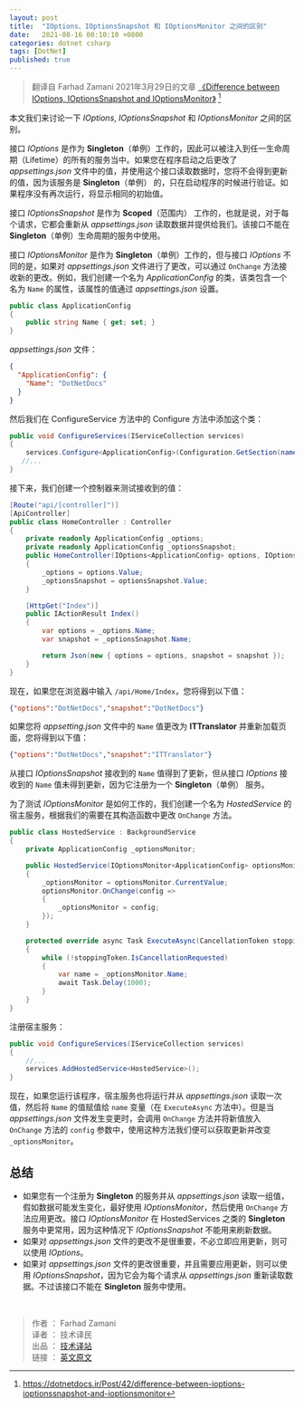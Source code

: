 ```yaml
---
layout: post
title:  "IOptions、IOptionsSnapshot 和 IOptionsMonitor 之间的区别"
date:   2021-08-16 00:10:10 +0800
categories: dotnet csharp
tags: [DotNet]
published: true
---
```


> 翻译自 Farhad Zamani 2021年3月29日的文章 [《Difference between IOptions, IOptionsSnapshot and IOptionsMonitor》](https://dotnetdocs.ir/Post/42/difference-between-ioptions-ioptionssnapshot-and-ioptionsmonitor) [^1]

[^1]: <https://dotnetdocs.ir/Post/42/difference-between-ioptions-ioptionssnapshot-and-ioptionsmonitor>

本文我们来讨论一下 *IOptions*, *IOptionsSnapshot* 和 *IOptionsMonitor*  之间的区别。

<!-- The IOptions interface works as a Singleton and therefore can be injected into all services with any lifetime (Lifetime). If you change the value of the appsettings.json file after running the program and use this interface to read the data, you will not see your changes, because this service is Singleton and is only validated at the time of running the program. If the program does not run again, it shows the same initial values. -->

接口 *IOptions* 是作为 **Singleton**（单例）工作的，因此可以被注入到任一生命周期（Lifetime）的所有的服务当中。如果您在程序启动之后更改了 *appsettings.json* 文件中的值，并使用这个接口读取数据时，您将不会得到更新的值，因为该服务是 **Singleton**（单例） 的，只在启动程序的时候进行验证。如果程序没有再次运行，将显示相同的初始值。

<!-- The IOptionsSnapshot interface works as Scoped. That is, for each request, it re-reads the data from appsettings.json and provides it to us. This interface cannot be used in Singleton lifetime services. -->

接口 *IOptionsSnapshot* 是作为 **Scoped**（范围内） 工作的，也就是说，对于每个请求，它都会重新从 *appsettings.json* 读取数据并提供给我们。该接口不能在 **Singleton**（单例）生命周期的服务中使用。

<!-- The IOptionsMonitor interface works as a Singleton, but the difference with the IOptions interface is that if a change is made to the appsettings.json file, new changes can be received by the OnChange method. For example, we created a class called ApplicationConfig that has a property called Name, and the value of this property is called appsettings.json. -->

接口 *IOptionsMonitor* 是作为 **Singleton**（单例）工作的，但与接口 *IOptions* 不同的是，如果对 *appsettings.json* 文件进行了更改，可以通过 `OnChange` 方法接收新的更改。例如，我们创建一个名为 *ApplicationConfig* 的类，该类包含一个名为 `Name` 的属性，该属性的值通过 *appsettings.json* 设置。

```csharp
public class ApplicationConfig
{
    public string Name { get; set; }
}
```

*appsettings.json* 文件：

```json
{
  "ApplicationConfig": {
    "Name": "DotNetDocs"
  }
}
```

然后我们在 ConfigureService 方法中的 Configure 方法中添加这个类：

```csharp
public void ConfigureServices(IServiceCollection services)
{
    services.Configure<ApplicationConfig>(Configuration.GetSection(nameof(ApplicationConfig)));
   //...
}
```

接下来，我们创建一个控制器来测试接收到的值：

```csharp
[Route("api/[controller]")]
[ApiController]
public class HomeController : Controller
{
    private readonly ApplicationConfig _options;
    private readonly ApplicationConfig _optionsSnapshot;
    public HomeController(IOptions<ApplicationConfig> options, IOptionsSnapshot<ApplicationConfig> optionsSnapshot)
    {
        _options = options.Value;
        _optionsSnapshot = optionsSnapshot.Value;
    }

    [HttpGet("Index")]
    public IActionResult Index()
    {
        var options = _options.Name;
        var snapshot = _optionsSnapshot.Name;

        return Json(new { options = options, snapshot = snapshot });
    }
}
```

现在，如果您在浏览器中输入 `/api/Home/Index`，您将得到以下值：

```json
{"options":"DotNetDocs","snapshot":"DotNetDocs"}
```

<!-- If you change the Name value in the appsetting.json file to dntips and reload the page, you will get the following values: -->

如果您将 *appsetting.json* 文件中的 `Name` 值更改为 **ITTranslator** 并重新加载页面，您将得到以下值：

```json
{"options":"DotNetDocs","snapshot":"ITTranslator"}
```

<!-- The Name value received from the IOptionsSnapshot interface receives the changes, but the IOptions interface does not receive the changes because it is registered as a Singleton. -->

从接口 *IOptionsSnapshot* 接收到的 `Name` 值得到了更新，但从接口 *IOptions* 接收到的 `Name` 值未得到更新，因为它注册为一个 **Singleton**（单例） 服务。

<!-- To test how IOptionsMonitor works, we create a hosting service called HostedService, in the manufacturer of which we change the OnChange method according to our needs: -->

为了测试 *IOptionsMonitor* 是如何工作的，我们创建一个名为 *HostedService* 的宿主服务，根据我们的需要在其构造函数中更改 `OnChange` 方法。

```csharp
public class HostedService : BackgroundService
{
    private ApplicationConfig _optionsMonitor;

    public HostedService(IOptionsMonitor<ApplicationConfig> optionsMonitor)
    {
        _optionsMonitor = optionsMonitor.CurrentValue;
        optionsMonitor.OnChange(config =>
        {
            _optionsMonitor = config;
        });
    }

    protected override async Task ExecuteAsync(CancellationToken stoppingToken)
    {
        while (!stoppingToken.IsCancellationRequested)
        {
            var name = _optionsMonitor.Name;
            await Task.Delay(1000);
        }
    }
}
```

注册宿主服务：

```csharp
public void ConfigureServices(IServiceCollection services)
{
    //...
    services.AddHostedService<HostedService>();
}
```

<!-- Now if you run the program, the host service will also run and read the values from appsettings.json once and put the Name value inside the name variable next time (in ExecuteAsync method). But when a change is made in the appsettings.json file, the OnChange method is called and puts the new values in the config parameter of the OnChange method, and using this method we can get the new changes and change the _optionsMonitor. -->

现在，如果您运行该程序，宿主服务也将运行并从 *appsettings.json* 读取一次值，然后将 `Name` 的值赋值给 `name` 变量（在 `ExecuteAsync` 方法中）。但是当 *appsettings.json* 文件发生变更时，会调用 `OnChange` 方法并将新值放入 `OnChange` 方法的 `config` 参数中，使用这种方法我们便可以获取更新并改变 `_optionsMonitor`。
<!-- 
- If you have a service that is registered as Singleton and reads a set of values from appsettings.json, if the data may change, it is best to use IOptionsMonitor to apply the changes using the OnChange method. The IOptionsMonitor interface is more commonly used in Singleton services such as HostedServices because IOptionsSnapshot cannot be used to refresh data.
- If the changes to the appsettings.json file are not very important and should not be applied immediately, you can use IOptions.
- If the changes to the appsettings.json file are important and need to be changed, you can use IOptionsSnapshot because it re-reads the data from appsettings.json for each request. This interface cannot be used in Singleton services. -->

## 总结

- 如果您有一个注册为 **Singleton** 的服务并从 *appsettings.json* 读取一组值，假如数据可能发生变化，最好使用 *IOptionsMonitor*，然后使用 `OnChange` 方法应用更改。接口 *IOptionsMonitor* 在 HostedServices 之类的 **Singleton** 服务中更常用，因为这种情况下 *IOptionsSnapshot* 不能用来刷新数据。
- 如果对 *appsettings.json* 文件的更改不是很重要，不必立即应用更新，则可以使用 *IOptions*。
- 如果对 *appsettings.json* 文件的更改很重要，并且需要应用更新，则可以使用 *IOptionsSnapshot*，因为它会为每个请求从 *appsettings.json* 重新读取数据。不过该接口不能在 **Singleton** 服务中使用。

<br/>

> 作者 ： Farhad Zamani  
> 译者 ： 技术译民  
> 出品 ： [技术译站](https://ittranslator.cn/)  
> 链接 ： [英文原文](https://dotnetdocs.ir/Post/42/difference-between-ioptions-ioptionssnapshot-and-ioptionsmonitor)

<!-- https://dotnetdocs.ir/Post/42/difference-between-ioptions-ioptionssnapshot-and-ioptionsmonitor  
https://docs.microsoft.com/zh-cn/aspnet/core/fundamentals/configuration/options?view=aspnetcore-6.0  
https://docs.microsoft.com/en-us/aspnet/core/fundamentals/configuration/options?view=aspnetcore-6.0 -->
